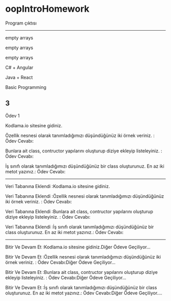 # oopIntroHomework

Program çıktısı

-------

empty arrays

empty arrays

empty arrays

C# + Angular 

Java + React 

Basic Programming 

3
--------------------

Ödev 1

Kodlama.io sitesine gidiniz.

Özellik nesnesi olarak tanımladığımızı düşündüğünüz iki örnek veriniz. : Ödev Cevabı:

Bunlara ait class, contructor yapılarını oluşturup diziye ekleyip listeleyiniz. : Ödev Cevabı:

İş sınıfı olarak tanımladığımızı düşündüğünüz bir class oluşturunuz. En az iki metot yazınız.: Ödev Cevabı:

--------------------

Veri Tabanına Eklendi :Kodlama.io sitesine gidiniz.

Veri Tabanına Eklendi :Özellik nesnesi olarak tanımladığımızı düşündüğünüz iki örnek veriniz. : Ödev Cevabı:

Veri Tabanına Eklendi :Bunlara ait class, contructor yapılarını oluşturup diziye ekleyip listeleyiniz. : Ödev Cevabı:

Veri Tabanına Eklendi :İş sınıfı olarak tanımladığımızı düşündüğünüz bir class oluşturunuz. En az iki metot yazınız.: Ödev Cevabı:

--------------------
Bitir Ve Devam Et :Kodlama.io sitesine gidiniz.Diğer Ödeve Geçiliyor...

Bitir Ve Devam Et :Özellik nesnesi olarak tanımladığımızı düşündüğünüz iki örnek veriniz. : Ödev Cevabı:Diğer Ödeve Geçiliyor...

Bitir Ve Devam Et :Bunlara ait class, contructor yapılarını oluşturup diziye ekleyip listeleyiniz. : Ödev Cevabı:Diğer Ödeve Geçiliyor...

Bitir Ve Devam Et :İş sınıfı olarak tanımladığımızı düşündüğünüz bir class oluşturunuz. En az iki metot yazınız.: Ödev Cevabı:Diğer Ödeve Geçiliyor....

